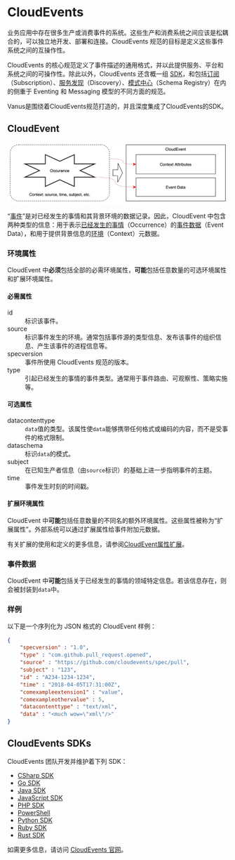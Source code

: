 # CloudEvents

业务应用中存在很多生产或消费事件的系统。这些生产和消费系统之间应该是松耦合的，可以独立地开发、部署和连接。CloudEvents 规范的目标是定义这些事件系统之间的互操作性。

CloudEvents 的核心规范定义了事件描述的通用格式，并以此提供服务、平台和系统之间的可操作性。除此以外，CloudEvents 还含概一组 [SDK](https://github.com/cloudevents/spec/blob/main/cloudevents/SDK.md)，和包括[订阅](https://github.com/cloudevents/spec/blob/main/subscriptions/spec.md)（Subscription）、[服务发现](https://github.com/cloudevents/spec/blob/main/discovery/spec.md)（Discovery）、[模式中心](https://github.com/cloudevents/spec/blob/main/schemaregistry/spec.md)（Schema Registry）在内的侧重于 Eventing 和 Messaging 模型的不同方面的规范。

Vanus是围绕着CloudEvents规范打造的，并且深度集成了CloudEvents的SDK。

## CloudEvent

![CloudEvent](images/cloudevent.jpg)

“[事件](https://github.com/cloudevents/spec/blob/main/cloudevents/spec.md#event)”是对已经发生的事情和其背景环境的数据记录。因此，CloudEvent 中包含两种类型的信息：用于表示[已经发生的事情](https://github.com/cloudevents/spec/blob/main/cloudevents/spec.md#occurrence)（Occurrence）的[事件数据](https://github.com/cloudevents/spec/blob/main/cloudevents/spec.md#event-data)（Event Data），和用于提供背景信息的[环境](https://github.com/cloudevents/spec/blob/main/cloudevents/spec.md#context)（Context）元数据。

### 环境属性

CloudEvent 中**必须**包括全部的必需环境属性，**可能**包括任意数量的可选环境属性和扩展环境属性。

#### 必需属性

<!-- markdownlint-disable MD033 -->
<dl>
  <dt>id</dt>
  <dd>标识该事件。</dd>
  <dt>source</dt>
  <dd>标识事件发生的环境。通常包括事件源的类型信息、发布该事件的组织信息、产生该事件的进程信息等。</dd>
  <dt>specversion</dt>
  <dd>事件所使用 CloudEvents 规范的版本。</dd>
  <dt>type</dt>
  <dd>引起已经发生的事情的事件类型。通常用于事件路由、可观察性、策略实施等。</dd>
</dl>
<!-- markdownlint-enable MD033 -->

#### 可选属性

<!-- markdownlint-disable MD033 -->
<dl>
  <dt>datacontenttype</dt>
  <dd><code>data</code>值的类型。该属性使<code>data</code>能够携带任何格式或编码的内容，而不是受事件的格式限制。</dd>
  <dt>dataschema</dt>
  <dd>标识<code>data</code>的模式。</dd>
  <dt>subject</dt>
  <dd>在已知生产者信息（由<code>source</code>标识）的基础上进一步指明事件的主题。</dd>
  <dt>time</dt>
  <dd>事件发生时刻的时间戳。</dd>
</dl>
<!-- markdownlint-enable MD033 -->

#### 扩展环境属性

CloudEvent 中**可能**包括任意数量的不同名的额外环境属性。这些属性被称为“扩展属性”。外部系统可以通过扩展属性给事件附加元数据。

有关扩展的使用和定义的更多信息，请参阅[CloudEvent属性扩展](https://github.com/cloudevents/spec/blob/main/cloudevents/primer.md#cloudevent-extension-attributes)。

### 事件数据

CloudEvent 中**可能**包括关于已经发生的事情的领域特定信息。若该信息存在，则会被封装到`data`中。

### 样例

以下是一个序列化为 JSON 格式的 CloudEvent 样例：

```json
{
    "specversion" : "1.0",
    "type" : "com.github.pull_request.opened",
    "source" : "https://github.com/cloudevents/spec/pull",
    "subject" : "123",
    "id" : "A234-1234-1234",
    "time" : "2018-04-05T17:31:00Z",
    "comexampleextension1" : "value",
    "comexampleothervalue" : 5,
    "datacontenttype" : "text/xml",
    "data" : "<much wow=\"xml\"/>"
}
```

## CloudEvents SDKs

CloudEvents 团队开发并维护着下列 SDK：

- [CSharp SDK](https://github.com/cloudevents/sdk-csharp)
- [Go SDK](https://github.com/cloudevents/sdk-go)
- [Java SDK](https://github.com/cloudevents/sdk-java)
- [JavaScript SDK](https://github.com/cloudevents/sdk-javascript)
- [PHP SDK](https://github.com/cloudevents/sdk-php)
- [PowerShell](https://github.com/cloudevents/sdk-powershell)
- [Python SDK](https://github.com/cloudevents/sdk-python)
- [Ruby SDK](https://github.com/cloudevents/sdk-ruby)
- [Rust SDK](https://github.com/cloudevents/sdk-rust)

如需更多信息，请访问 [CloudEvents 官网](https://cloudevents.io)。
